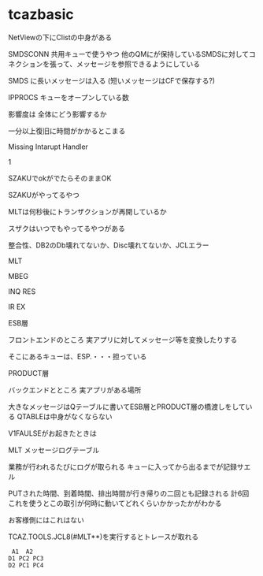 # tcazbasic
NetViewの下にClistの中身がある


SMDSCONN
共用キューで使うやつ
他のQMにが保持しているSMDSに対してコネクションを張って、メッセージを参照できるようにしている




SMDS
に長いメッセージは入る
(短いメッセージはCFで保存する?)


IPPROCS
キューをオープンしている数


影響度は
全体にどう影響するか

一分以上復旧に時間がかかるとこまる


Missing Intarupt Handler




1

SZAKUでokがでたらそのままOK


SZAKUがやってるやつ


MLTは何秒後にトランザクションが再開しているか


スザクはいつでもやってるやつがある

整合性、DB2のDb壊れてないか、Disc壊れてないか、JCLエラー

MLT

MBEG


INQ
RES


IR
EX


ESB層

フロントエンドのところ
実アプリに対してメッセージ等を変換したりする


そこにあるキューは、ESP.・・・担っている

PRODUCT層

バックエンドとところ
実アプリがある場所

大きなメッセージはQテーブルに書いてESB層とPRODUCT層の橋渡しをしている
QTABLEは中身がなくならない




V1FAULSEがお起きたときは


MLT
メッセージログテーブル

業務が行われるたびにログが取られる
キューに入ってから出るまでが記録サエル

PUTされた時間、到着時間、排出時間が行き帰りの二回とも記録される
計6回
これを使うとこの取引が何時に動いてどれくらいかかったかがわかる

お客様側にはこれはない

TCAZ.TOOLS.JCL8(#MLT**)を実行するとトレースが取れる






     A1  A2
	D1 PC2 PC3
	D2 PC1 PC4





